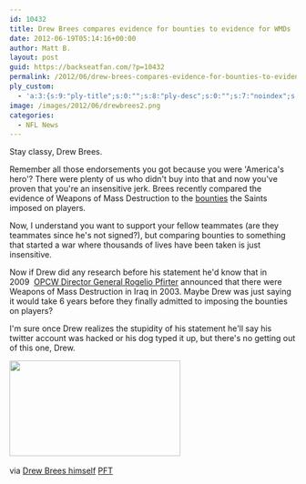 ```yaml
---
id: 10432
title: Drew Brees compares evidence for bounties to evidence for WMDs
date: 2012-06-19T05:14:16+00:00
author: Matt B.
layout: post
guid: https://backseatfan.com/?p=10432
permalink: /2012/06/drew-brees-compares-evidence-for-bounties-to-evidence-for-wmds/
ply_custom:
  - 'a:3:{s:9:"ply-title";s:0:"";s:8:"ply-desc";s:0:"";s:7:"noindex";s:0:"";}'
image: /images/2012/06/drewbrees2.png
categories:
  - NFL News
---
```


<div class="entry">
  <p>
    Stay classy, Drew Brees.
  </p>

  <p>
    Remember all those endorsements you got because you were 'America's hero'? There were plenty of us who didn't buy into that and now you've proven that you're an insensitive jerk. Brees recently compared the evidence of Weapons of Mass Destruction to the <a href="http://en.wikipedia.org/wiki/New_Orleans_Saints_bounty_scandal">bounties</a> the Saints imposed on players.
  </p>

  <p>
    Now, I understand you want to support your fellow teammates (are they teammates since he's not signed?), but comparing bounties to something that started a war where thousands of lives have been taken is just insensitive.
  </p>

  <p>
    Now if Drew did any research before his statement he'd know that in 2009  <a href="http://en.wikipedia.org/wiki/Iraq_and_weapons_of_mass_destruction">OPCW Director General Rogelio Pfirter</a> announced that there were Weapons of Mass Destruction in Iraq in 2003. Maybe Drew was just saying it would take 6 years before they finally admitted to imposing the bounties on players?
  </p>

  <p>
    I'm sure once Drew realizes the stupidity of his statement he'll say his twitter account was hacked or his dog typed it up, but there's no getting out of this one, Drew.
  </p>

  <p>
    <a href="/images/2012/06/drewbrees2.png"><img class="aligncenter size-medium wp-image-10436" title="drewbrees2" src="/images/2012/06/drewbrees2-300x168.png" alt="" width="300" height="168" srcset="/images/2012/06/drewbrees2-300x168.png 300w, /images/2012/06/drewbrees2-1024x576.png 1024w, /images/2012/06/drewbrees2.png 1152w" sizes="(max-width: 300px) 100vw, 300px" /></a>
  </p>

  <p>
    via <a href="https://twitter.com/drewbrees/status/214906846065082371">Drew Brees himself</a> <a href="http://profootballtalk.nbcsports.com/2012/06/19/drew-brees-compares-evidence-for-bounties-to-evidence-for-wmds/">PFT</a>
  </p>
</div>
